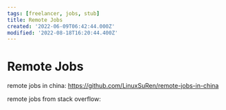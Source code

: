 ```yaml
---
tags: [freelancer, jobs, stub]
title: Remote Jobs
created: '2022-06-09T06:42:44.000Z'
modified: '2022-08-18T16:20:44.400Z'
---
```


# Remote Jobs

remote jobs in china:
https://github.com/LinuxSuRen/remote-jobs-in-china

remote jobs from stack overflow:
